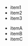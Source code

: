 <ul><li>item1</li><li>item2</li><li>item3</li></ul><ul><li>itemA</li><li>itemB</li><li>itemC</li></ul>

